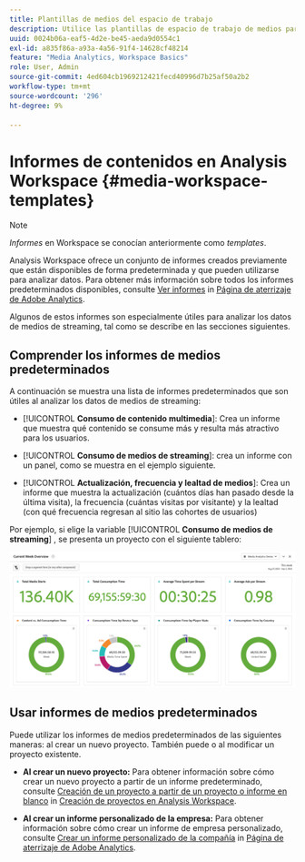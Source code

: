 ```yaml
---
title: Plantillas de medios del espacio de trabajo
description: Utilice las plantillas de espacio de trabajo de medios para analizar los datos de seguimiento. Elija plantillas estándar para medios de adquisición o de transmisión, o cree sus propias plantillas personalizadas.
uuid: 0024b06a-eaf5-4d2e-be45-aeda9d0554c1
exl-id: a835f86a-a93a-4a56-91f4-14628cf48214
feature: "Media Analytics, Workspace Basics"
role: User, Admin
source-git-commit: 4ed604cb1969212421fecd40996d7b25af50a2b2
workflow-type: tm+mt
source-wordcount: '296'
ht-degree: 9%

---
```


# Informes de contenidos en Analysis Workspace {#media-workspace-templates}

>[!NOTE]
>
>*Informes* en Workspace se conocían anteriormente como *templates*.

Analysis Workspace ofrece un conjunto de informes creados previamente que están disponibles de forma predeterminada y que pueden utilizarse para analizar datos. Para obtener más información sobre todos los informes predeterminados disponibles, consulte [Ver informes](https://experienceleague.adobe.com/docs/analytics/analyze/landing.html?lang=en#menus) in [Página de aterrizaje de Adobe Analytics](https://experienceleague.adobe.com/docs/analytics/analyze/landing.html?lang=es).

Algunos de estos informes son especialmente útiles para analizar los datos de medios de streaming, tal como se describe en las secciones siguientes.

## Comprender los informes de medios predeterminados

A continuación se muestra una lista de informes predeterminados que son útiles al analizar los datos de medios de streaming:

* [!UICONTROL **Consumo de contenido multimedia**]: Crea un informe que muestra qué contenido se consume más y resulta más atractivo para los usuarios.

* [!UICONTROL **Consumo de medios de streaming**]: crea un informe con un panel, como se muestra en el ejemplo siguiente.

* [!UICONTROL **Actualización, frecuencia y lealtad de medios**]: Crea un informe que muestra la actualización (cuántos días han pasado desde la última visita), la frecuencia (cuántas visitas por visitante) y la lealtad (con qué frecuencia regresan al sitio las cohortes de usuarios)

Por ejemplo, si elige la variable  [!UICONTROL **Consumo de medios de streaming**] , se presenta un proyecto con el siguiente tablero:

![](/help/reporting/assets/aa-workspace.png)

## Usar informes de medios predeterminados

Puede utilizar los informes de medios predeterminados de las siguientes maneras: al crear un nuevo proyecto. También puede o al modificar un proyecto existente.

* **Al crear un nuevo proyecto:** Para obtener información sobre cómo crear un nuevo proyecto a partir de un informe predeterminado, consulte [Creación de un proyecto a partir de un proyecto o informe en blanco](https://experienceleague.adobe.com/docs/analytics/analyze/analysis-workspace/build-workspace-project/create-projects.html?lang=en#create-a-project-from-a-blank-project-or-a-report) in [Creación de proyectos en Analysis Workspace](https://experienceleague.adobe.com/docs/analytics/analyze/analysis-workspace/build-workspace-project/create-projects.html?lang=en#create-a-project-from-a-blank-project-or-a-report).

* **Al crear un informe personalizado de la empresa:** Para obtener información sobre cómo crear un informe de empresa personalizado, consulte [Crear un informe personalizado de la compañía](https://experienceleague.adobe.com/docs/analytics/analyze/landing.html?lang=en#company-report) in [Página de aterrizaje de Adobe Analytics](https://experienceleague.adobe.com/docs/analytics/analyze/landing.html?lang=es).
